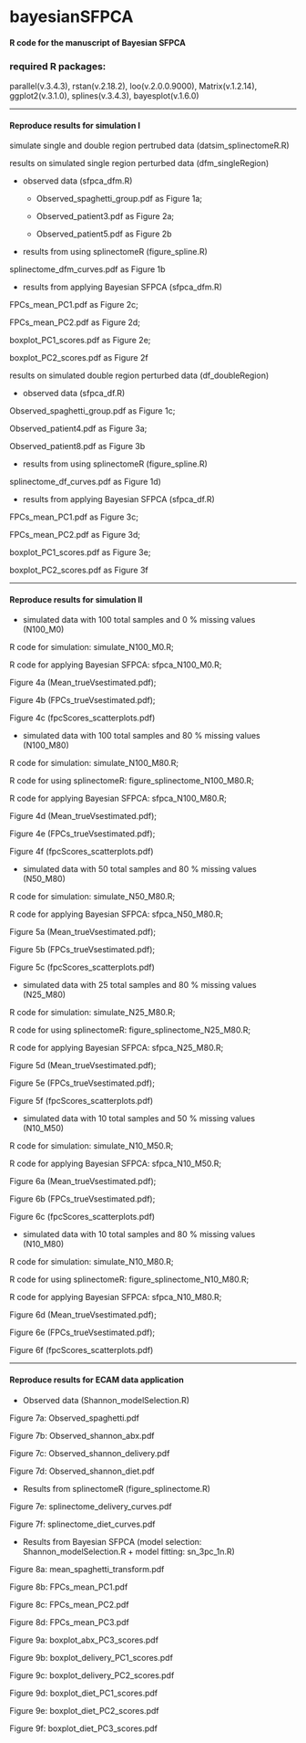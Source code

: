 # bayesianSFPCA
#### R code for the manuscript of Bayesian SFPCA 

### required R packages: 
parallel(v.3.4.3), rstan(v.2.18.2), loo(v.2.0.0.9000), Matrix(v.1.2.14), ggplot2(v.3.1.0), splines(v.3.4.3), bayesplot(v.1.6.0)

***
#### Reproduce results for simulation I 
simulate single and double region pertrubed data (datsim_splinectomeR.R)

results on simulated single region perturbed data (dfm_singleRegion)
* observed data (sfpca_dfm.R)

  - Observed_spaghetti_group.pdf as Figure 1a; 

  - Observed_patient3.pdf as Figure 2a; 

  - Observed_patient5.pdf as Figure 2b
* results from using splinectomeR (figure_spline.R)

splinectome_dfm_curves.pdf as Figure 1b
* results from applying Bayesian SFPCA (sfpca_dfm.R)

FPCs_mean_PC1.pdf as Figure 2c;
 
FPCs_mean_PC2.pdf as Figure 2d; 

boxplot_PC1_scores.pdf as Figure 2e;
 
boxplot_PC2_scores.pdf as Figure 2f 

results on simulated double region perturbed data (df_doubleRegion)
* observed data (sfpca_df.R)

Observed_spaghetti_group.pdf as Figure 1c; 

Observed_patient4.pdf as Figure 3a;

Observed_patient8.pdf as Figure 3b
* results from using splinectomeR (figure_spline.R) 

splinectome_df_curves.pdf as Figure 1d)
* results from applying Bayesian SFPCA (sfpca_df.R)

FPCs_mean_PC1.pdf as Figure 3c; 

FPCs_mean_PC2.pdf as Figure 3d; 

boxplot_PC1_scores.pdf as Figure 3e;

boxplot_PC2_scores.pdf as Figure 3f

***
#### Reproduce results for simulation II
* simulated data with 100 total samples and 0 % missing values (N100_M0)

R code for simulation: simulate_N100_M0.R;

R code for applying Bayesian SFPCA: sfpca_N100_M0.R;

Figure 4a (Mean_trueVsestimated.pdf); 

Figure 4b (FPCs_trueVsestimated.pdf);

Figure 4c (fpcScores_scatterplots.pdf)

* simulated data with 100 total samples and 80 % missing values (N100_M80)

R code for simulation: simulate_N100_M80.R;

R code for using splinectomeR: figure_splinectome_N100_M80.R; 

R code for applying Bayesian SFPCA: sfpca_N100_M80.R;

Figure 4d (Mean_trueVsestimated.pdf); 

Figure 4e (FPCs_trueVsestimated.pdf);

Figure 4f (fpcScores_scatterplots.pdf) 

* simulated data with 50 total samples and 80 % missing values (N50_M80)

R code for simulation: simulate_N50_M80.R;

R code for applying Bayesian SFPCA: sfpca_N50_M80.R;

Figure 5a (Mean_trueVsestimated.pdf);

Figure 5b (FPCs_trueVsestimated.pdf);

Figure 5c (fpcScores_scatterplots.pdf)

* simulated data with 25 total samples and 80 % missing values (N25_M80)

R code for simulation: simulate_N25_M80.R;

R code for using splinectomeR: figure_splinectome_N25_M80.R;

R code for applying Bayesian SFPCA: sfpca_N25_M80.R;

Figure 5d (Mean_trueVsestimated.pdf);

Figure 5e (FPCs_trueVsestimated.pdf);

Figure 5f (fpcScores_scatterplots.pdf)

* simulated data with 10 total samples and 50 % missing values (N10_M50)

R code for simulation: simulate_N10_M50.R;

R code for applying Bayesian SFPCA: sfpca_N10_M50.R;

Figure 6a (Mean_trueVsestimated.pdf);

Figure 6b (FPCs_trueVsestimated.pdf);

Figure 6c (fpcScores_scatterplots.pdf)

* simulated data with 10 total samples and 80 % missing values (N10_M80)

R code for simulation: simulate_N10_M80.R;

R code for using splinectomeR: figure_splinectome_N10_M80.R;

R code for applying Bayesian SFPCA: sfpca_N10_M80.R;

Figure 6d (Mean_trueVsestimated.pdf);

Figure 6e (FPCs_trueVsestimated.pdf);

Figure 6f (fpcScores_scatterplots.pdf)

***
#### Reproduce results for ECAM data application
* Observed data (Shannon_modelSelection.R)

Figure 7a: Observed_spaghetti.pdf

Figure 7b: Observed_shannon_abx.pdf

Figure 7c: Observed_shannon_delivery.pdf

Figure 7d: Observed_shannon_diet.pdf

* Results from splinectomeR (figure_splinectome.R)

Figure 7e: splinectome_delivery_curves.pdf

Figure 7f: splinectome_diet_curves.pdf

* Results from Bayesian SFPCA (model selection: Shannon_modelSelection.R + model fitting: sn_3pc_1n.R)

Figure 8a: mean_spaghetti_transform.pdf

Figure 8b: FPCs_mean_PC1.pdf

Figure 8c: FPCs_mean_PC2.pdf

Figure 8d: FPCs_mean_PC3.pdf

Figure 9a: boxplot_abx_PC3_scores.pdf

Figure 9b: boxplot_delivery_PC1_scores.pdf

Figure 9c: boxplot_delivery_PC2_scores.pdf

Figure 9d: boxplot_diet_PC1_scores.pdf

Figure 9e: boxplot_diet_PC2_scores.pdf

Figure 9f: boxplot_diet_PC3_scores.pdf



